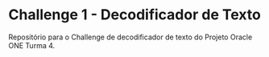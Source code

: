 # Challenge 1 - Decodificador de Texto
Repositório para o Challenge de decodificador de texto do Projeto Oracle ONE Turma 4.
